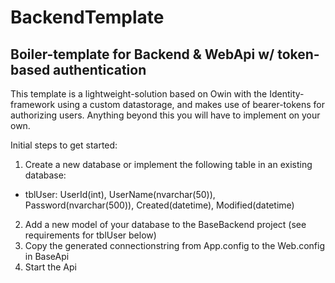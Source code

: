 # BackendTemplate
Boiler-template for Backend & WebApi w/ token-based authentication
------------------------------------------------------------------

This template is a lightweight-solution based on Owin with the Identity-framework using a custom datastorage, and makes use of bearer-tokens for authorizing users. Anything beyond this you will have to implement on your own.

Initial steps to get started:

1. Create a new database or implement the following table in an existing database:
- tblUser: UserId(int), UserName(nvarchar(50)), Password(nvarchar(500)), Created(datetime), Modified(datetime)
2. Add a new model of your database to the BaseBackend project (see requirements for tblUser below)
3. Copy the generated connectionstring from App.config to the Web.config in BaseApi
4. Start the Api
